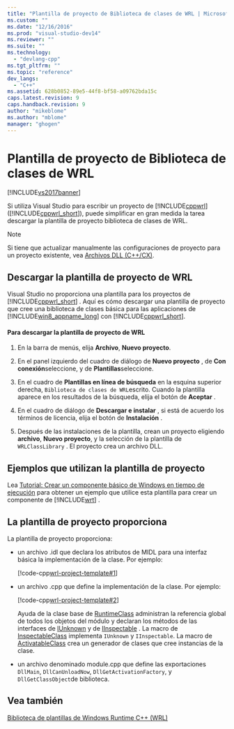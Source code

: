 ```yaml
---
title: "Plantilla de proyecto de Biblioteca de clases de WRL | Microsoft Docs"
ms.custom: ""
ms.date: "12/16/2016"
ms.prod: "visual-studio-dev14"
ms.reviewer: ""
ms.suite: ""
ms.technology: 
  - "devlang-cpp"
ms.tgt_pltfrm: ""
ms.topic: "reference"
dev_langs: 
  - "C++"
ms.assetid: 628b0852-89e5-44f8-bf58-a09762bda15c
caps.latest.revision: 9
caps.handback.revision: 9
author: "mikeblome"
ms.author: "mblome"
manager: "ghogen"
---
```

# Plantilla de proyecto de Biblioteca de clases de WRL
[!INCLUDE[vs2017banner](../assembler/inline/includes/vs2017banner.md)]

Si utiliza Visual Studio para escribir un proyecto de [!INCLUDE[cppwrl](../windows/includes/cppwrl_md.md)] \([!INCLUDE[cppwrl_short](../windows/includes/cppwrl_short_md.md)]\), puede simplificar en gran medida la tarea descargar la plantilla de proyecto biblioteca de clases de WRL.  
  
> [!NOTE]
>  Si tiene que actualizar manualmente las configuraciones de proyecto para un proyecto existente, vea [Archivos DLL \(C\+\+\/CX\)](http://msdn.microsoft.com/library/windows/apps/hh699881\(v=vs.110\).aspx).  
  
## Descargar la plantilla de proyecto de WRL  
 Visual Studio no proporciona una plantilla para los proyectos de [!INCLUDE[cppwrl_short](../windows/includes/cppwrl_short_md.md)] .  Aquí es cómo descargar una plantilla de proyecto que cree una biblioteca de clases básica para las aplicaciones de [!INCLUDE[win8_appname_long](../build/includes/win8_appname_long_md.md)] con [!INCLUDE[cppwrl_short](../windows/includes/cppwrl_short_md.md)].  
  
#### Para descargar la plantilla de proyecto de WRL  
  
1.  En la barra de menús, elija **Archivo**, **Nuevo proyecto**.  
  
2.  En el panel izquierdo del cuadro de diálogo de **Nuevo proyecto** , de **Con conexión**seleccione, y de **Plantillas**seleccione.  
  
3.  En el cuadro de **Plantillas en línea de búsqueda** en la esquina superior derecha, `Biblioteca de clases de WRL`escrito.  Cuando la plantilla aparece en los resultados de la búsqueda, elija el botón de **Aceptar** .  
  
4.  En el cuadro de diálogo de **Descargar e instalar** , si está de acuerdo los términos de licencia, elija el botón de **Instalación** .  
  
5.  Después de las instalaciones de la plantilla, crean un proyecto eligiendo **archivo**, **Nuevo proyecto**, y la selección de la plantilla de `WRLClassLibrary` .  El proyecto crea un archivo DLL.  
  
## Ejemplos que utilizan la plantilla de proyecto  
 Lea [Tutorial: Crear un componente básico de Windows en tiempo de ejecución](../windows/walkthrough-creating-a-basic-windows-runtime-component-using-wrl.md) para obtener un ejemplo que utilice esta plantilla para crear un componente de [!INCLUDE[wrt](../atl/reference/includes/wrt_md.md)] .  
  
## La plantilla de proyecto proporciona  
 La plantilla de proyecto proporciona:  
  
-   un archivo .idl que declara los atributos de MIDL para una interfaz básica la implementación de la clase.  Por ejemplo:  
  
     [!code-cpp[wrl-project-template#1](../windows/codesnippet/CPP/wrl-class-library-project-template_1.idl)]  
  
-   un archivo .cpp que define la implementación de la clase.  Por ejemplo:  
  
     [!code-cpp[wrl-project-template#2](../windows/codesnippet/CPP/wrl-class-library-project-template_2.cpp)]  
  
     Ayuda de la clase base de [RuntimeClass](../windows/runtimeclass-class.md) administran la referencia global de todos los objetos del módulo y declaran los métodos de las interfaces de [IUnknown](http://msdn.microsoft.com/es-es/33f1d79a-33fc-4ce5-a372-e08bda378332) y de [IInspectable](http://msdn.microsoft.com/es-es/0657e51f-d4c0-46c6-927d-b01e54b6846c) .  La macro de [InspectableClass](../windows/inspectableclass-macro.md) implementa `IUnknown` y `IInspectable`.  La macro de [ActivatableClass](../Topic/ActivatableClass%20Macros.md) crea un generador de clases que cree instancias de la clase.  
  
-   un archivo denominado module.cpp que define las exportaciones `DllMain`, `DllCanUnloadNow`, `DllGetActivationFactory`, y `DllGetClassObject`de biblioteca.  
  
## Vea también  
 [Biblioteca de plantillas de Windows Runtime C\+\+ \(WRL\)](../Topic/Windows%20Runtime%20C++%20Template%20Library%20\(WRL\).md)